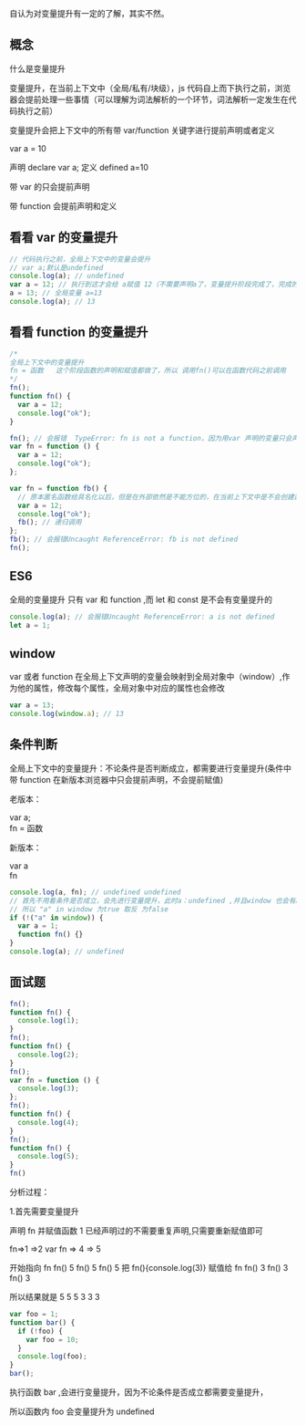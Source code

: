 自认为对变量提升有一定的了解，其实不然。

## 概念

什么是变量提升

变量提升，在当前上下文中（全局/私有/块级），js 代码自上而下执行之前，浏览器会提前处理一些事情（可以理解为词法解析的一个环节，词法解析一定发生在代码执行之前）

变量提升会把上下文中的所有带 var/function 关键字进行提前声明或者定义

var a = 10

声明 declare var a;
定义 defined a=10

带 var 的只会提前声明

带 function 会提前声明和定义

## 看看 var 的变量提升

```js
// 代码执行之前，全局上下文中的变量会提升
// var a;默认是undefined
console.log(a); // undefined
var a = 12; // 执行到这才会给 a赋值 12（不需要声明a了，变量提升阶段完成了，完成的事情不会重新处理）
a = 13; // 全局变量 a=13
console.log(a); // 13
```

## 看看 function 的变量提升

```js
/*
全局上下文中的变量提升
fn = 函数   这个阶段函数的声明和赋值都做了，所以 调用fn()可以在函数代码之前调用
*/
fn();
function fn() {
  var a = 12;
  console.log("ok");
}
```

```js
fn(); // 会报错  TypeError: fn is not a function，因为用var 声明的变量只会声明fn但是不会赋值
var fn = function () {
  var a = 12;
  console.log("ok");
};
```

```js
var fn = function fb() {
  // 原本匿名函数给具名化以后，但是在外部依然是不能方位的，在当前上下文中是不会创建这个名字，但是在函数内部我们是可以调用这个函数名，因为：在函数执行时，在形成私有上下文中，会把这个具名化的名字作为私有上下文中的变量来处理
  var a = 12;
  console.log("ok");
  fb(); // 递归调用
};
fb(); // 会报错Uncaught ReferenceError: fb is not defined
fn();
```

## ES6

全局的变量提升 只有 var 和 function ,而 let 和 const 是不会有变量提升的

```js
console.log(a); // 会报错Uncaught ReferenceError: a is not defined
let a = 1;
```

## window

var 或者 function 在全局上下文声明的变量会映射到全局对象中（window）,作为他的属性，修改每个属性，全局对象中对应的属性也会修改

```js
var a = 13;
console.log(window.a); // 13
```

## 条件判断

全局上下文中的变量提升：不论条件是否判断成立，都需要进行变量提升(条件中带 function 在新版本浏览器中只会提前声明，不会提前赋值)

老版本：

var a;  
fn = 函数

新版本：

var a  
fn

```js
console.log(a, fn); // undefined undefined
// 首先不用看条件是否成立，会先进行变量提升，此时a：undefined ,并且window 也会有a
// 所以 "a" in window 为true 取反 为false
if (!("a" in window)) {
  var a = 1;
  function fn() {}
}
console.log(a); // undefined
```

## 面试题

```js
fn();
function fn() {
  console.log(1);
}
fn();
function fn() {
  console.log(2);
}
fn();
var fn = function () {
  console.log(3);
};
fn();
function fn() {
  console.log(4);
}
fn();
function fn() {
  console.log(5);
}
fn()
```

分析过程：

1.首先需要变量提升

声明 fn 并赋值函数 1 已经声明过的不需要重复声明,只需要重新赋值即可

fn=>1
=>2
var fn
=> 4
=> 5

开始指向 fn
fn() 5
fn() 5
fn() 5
把 fn(){console.log(3)} 赋值给 fn
fn() 3
fn() 3
fn() 3

所以结果就是 5 5 5 3 3 3

```js
var foo = 1;
function bar() {
  if (!foo) {
    var foo = 10;
  }
  console.log(foo);
}
bar();
```

执行函数 bar ,会进行变量提升，因为不论条件是否成立都需要变量提升，

所以函数内 foo 会变量提升为 undefined
